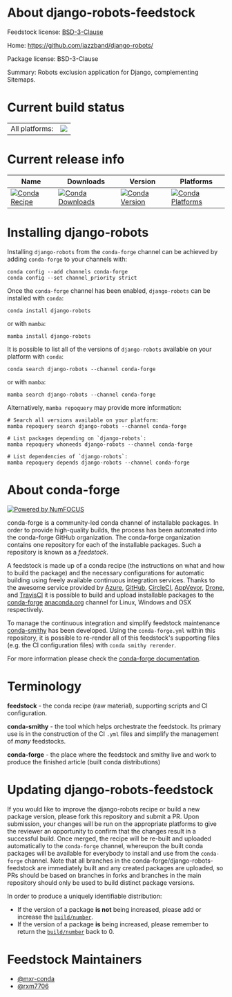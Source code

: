 About django-robots-feedstock
=============================

Feedstock license: [BSD-3-Clause](https://github.com/conda-forge/django-robots-feedstock/blob/main/LICENSE.txt)

Home: https://github.com/jazzband/django-robots/

Package license: BSD-3-Clause

Summary: Robots exclusion application for Django, complementing Sitemaps.

Current build status
====================


<table><tr><td>All platforms:</td>
    <td>
      <a href="https://dev.azure.com/conda-forge/feedstock-builds/_build/latest?definitionId=15136&branchName=main">
        <img src="https://dev.azure.com/conda-forge/feedstock-builds/_apis/build/status/django-robots-feedstock?branchName=main">
      </a>
    </td>
  </tr>
</table>

Current release info
====================

| Name | Downloads | Version | Platforms |
| --- | --- | --- | --- |
| [![Conda Recipe](https://img.shields.io/badge/recipe-django--robots-green.svg)](https://anaconda.org/conda-forge/django-robots) | [![Conda Downloads](https://img.shields.io/conda/dn/conda-forge/django-robots.svg)](https://anaconda.org/conda-forge/django-robots) | [![Conda Version](https://img.shields.io/conda/vn/conda-forge/django-robots.svg)](https://anaconda.org/conda-forge/django-robots) | [![Conda Platforms](https://img.shields.io/conda/pn/conda-forge/django-robots.svg)](https://anaconda.org/conda-forge/django-robots) |

Installing django-robots
========================

Installing `django-robots` from the `conda-forge` channel can be achieved by adding `conda-forge` to your channels with:

```
conda config --add channels conda-forge
conda config --set channel_priority strict
```

Once the `conda-forge` channel has been enabled, `django-robots` can be installed with `conda`:

```
conda install django-robots
```

or with `mamba`:

```
mamba install django-robots
```

It is possible to list all of the versions of `django-robots` available on your platform with `conda`:

```
conda search django-robots --channel conda-forge
```

or with `mamba`:

```
mamba search django-robots --channel conda-forge
```

Alternatively, `mamba repoquery` may provide more information:

```
# Search all versions available on your platform:
mamba repoquery search django-robots --channel conda-forge

# List packages depending on `django-robots`:
mamba repoquery whoneeds django-robots --channel conda-forge

# List dependencies of `django-robots`:
mamba repoquery depends django-robots --channel conda-forge
```


About conda-forge
=================

[![Powered by
NumFOCUS](https://img.shields.io/badge/powered%20by-NumFOCUS-orange.svg?style=flat&colorA=E1523D&colorB=007D8A)](https://numfocus.org)

conda-forge is a community-led conda channel of installable packages.
In order to provide high-quality builds, the process has been automated into the
conda-forge GitHub organization. The conda-forge organization contains one repository
for each of the installable packages. Such a repository is known as a *feedstock*.

A feedstock is made up of a conda recipe (the instructions on what and how to build
the package) and the necessary configurations for automatic building using freely
available continuous integration services. Thanks to the awesome service provided by
[Azure](https://azure.microsoft.com/en-us/services/devops/), [GitHub](https://github.com/),
[CircleCI](https://circleci.com/), [AppVeyor](https://www.appveyor.com/),
[Drone](https://cloud.drone.io/welcome), and [TravisCI](https://travis-ci.com/)
it is possible to build and upload installable packages to the
[conda-forge](https://anaconda.org/conda-forge) [anaconda.org](https://anaconda.org/)
channel for Linux, Windows and OSX respectively.

To manage the continuous integration and simplify feedstock maintenance
[conda-smithy](https://github.com/conda-forge/conda-smithy) has been developed.
Using the ``conda-forge.yml`` within this repository, it is possible to re-render all of
this feedstock's supporting files (e.g. the CI configuration files) with ``conda smithy rerender``.

For more information please check the [conda-forge documentation](https://conda-forge.org/docs/).

Terminology
===========

**feedstock** - the conda recipe (raw material), supporting scripts and CI configuration.

**conda-smithy** - the tool which helps orchestrate the feedstock.
                   Its primary use is in the construction of the CI ``.yml`` files
                   and simplify the management of *many* feedstocks.

**conda-forge** - the place where the feedstock and smithy live and work to
                  produce the finished article (built conda distributions)


Updating django-robots-feedstock
================================

If you would like to improve the django-robots recipe or build a new
package version, please fork this repository and submit a PR. Upon submission,
your changes will be run on the appropriate platforms to give the reviewer an
opportunity to confirm that the changes result in a successful build. Once
merged, the recipe will be re-built and uploaded automatically to the
`conda-forge` channel, whereupon the built conda packages will be available for
everybody to install and use from the `conda-forge` channel.
Note that all branches in the conda-forge/django-robots-feedstock are
immediately built and any created packages are uploaded, so PRs should be based
on branches in forks and branches in the main repository should only be used to
build distinct package versions.

In order to produce a uniquely identifiable distribution:
 * If the version of a package **is not** being increased, please add or increase
   the [``build/number``](https://docs.conda.io/projects/conda-build/en/latest/resources/define-metadata.html#build-number-and-string).
 * If the version of a package **is** being increased, please remember to return
   the [``build/number``](https://docs.conda.io/projects/conda-build/en/latest/resources/define-metadata.html#build-number-and-string)
   back to 0.

Feedstock Maintainers
=====================

* [@mxr-conda](https://github.com/mxr-conda/)
* [@rxm7706](https://github.com/rxm7706/)

